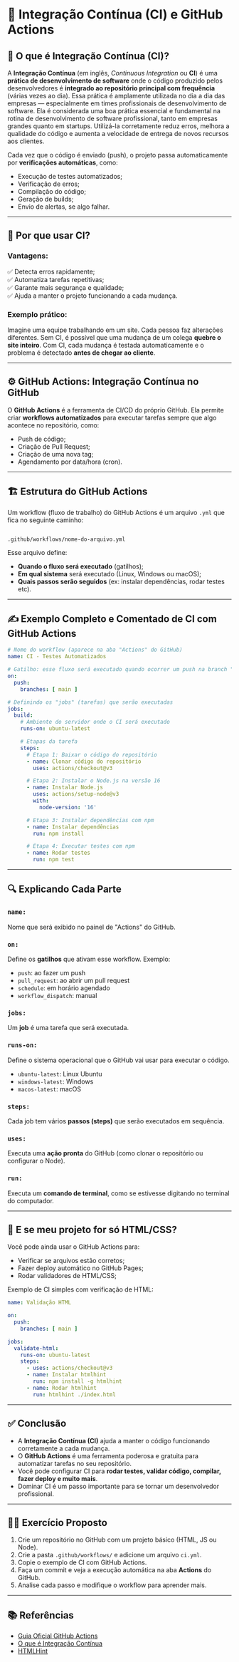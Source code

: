 # 🧩 Integração Contínua (CI) e GitHub Actions

## 📌 O que é Integração Contínua (CI)?

A **Integração Contínua** (em inglês, *Continuous Integration* ou **CI**) é uma **prática de desenvolvimento de software** onde o código produzido pelos desenvolvedores é **integrado ao repositório principal com frequência** (várias vezes ao dia). Essa prática é amplamente utilizada no dia a dia das empresas — especialmente em times profissionais de desenvolvimento de software. Ela é considerada uma boa prática essencial e fundamental na rotina de desenvolvimento de software profissional, tanto em empresas grandes quanto em startups. Utilizá-la corretamente reduz erros, melhora a qualidade do código e aumenta a velocidade de entrega de novos recursos aos clientes.

Cada vez que o código é enviado (push), o projeto passa automaticamente por **verificações automáticas**, como:

- Execução de testes automatizados;
- Verificação de erros;
- Compilação do código;
- Geração de builds;
- Envio de alertas, se algo falhar.

---

## 🧠 Por que usar CI?

### Vantagens:

✅ Detecta erros rapidamente;  
✅ Automatiza tarefas repetitivas;  
✅ Garante mais segurança e qualidade;  
✅ Ajuda a manter o projeto funcionando a cada mudança.

### Exemplo prático:

Imagine uma equipe trabalhando em um site. Cada pessoa faz alterações diferentes. Sem CI, é possível que uma mudança de um colega **quebre o site inteiro**. Com CI, cada mudança é testada automaticamente e o problema é detectado **antes de chegar ao cliente**.

---

## ⚙️ GitHub Actions: Integração Contínua no GitHub

O **GitHub Actions** é a ferramenta de CI/CD do próprio GitHub. Ela permite criar **workflows automatizados** para executar tarefas sempre que algo acontece no repositório, como:

- Push de código;
- Criação de Pull Request;
- Criação de uma nova tag;
- Agendamento por data/hora (cron).

---

## 🏗️ Estrutura do GitHub Actions

Um workflow (fluxo de trabalho) do GitHub Actions é um arquivo `.yml` que fica no seguinte caminho:

```

.github/workflows/nome-do-arquivo.yml

````

Esse arquivo define:

- **Quando o fluxo será executado** (gatilhos);
- **Em qual sistema** será executado (Linux, Windows ou macOS);
- **Quais passos serão seguidos** (ex: instalar dependências, rodar testes etc).

---

## ✍️ Exemplo Completo e Comentado de CI com GitHub Actions

```yaml
# Nome do workflow (aparece na aba "Actions" do GitHub)
name: CI - Testes Automatizados

# Gatilho: esse fluxo será executado quando ocorrer um push na branch "main"
on:
  push:
    branches: [ main ]

# Definindo os "jobs" (tarefas) que serão executadas
jobs:
  build:
    # Ambiente do servidor onde o CI será executado
    runs-on: ubuntu-latest

    # Etapas da tarefa
    steps:
      # Etapa 1: Baixar o código do repositório
      - name: Clonar código do repositório
        uses: actions/checkout@v3

      # Etapa 2: Instalar o Node.js na versão 16
      - name: Instalar Node.js
        uses: actions/setup-node@v3
        with:
          node-version: '16'

      # Etapa 3: Instalar dependências com npm
      - name: Instalar dependências
        run: npm install

      # Etapa 4: Executar testes com npm
      - name: Rodar testes
        run: npm test
````

---

## 🔍 Explicando Cada Parte

### `name:`

Nome que será exibido no painel de "Actions" do GitHub.

### `on:`

Define os **gatilhos** que ativam esse workflow. Exemplo:

* `push`: ao fazer um push
* `pull_request`: ao abrir um pull request
* `schedule`: em horário agendado
* `workflow_dispatch`: manual

### `jobs:`

Um **job** é uma tarefa que será executada.

### `runs-on:`

Define o sistema operacional que o GitHub vai usar para executar o código.

* `ubuntu-latest`: Linux Ubuntu
* `windows-latest`: Windows
* `macos-latest`: macOS

### `steps:`

Cada job tem vários **passos (steps)** que serão executados em sequência.

### `uses:`

Executa uma **ação pronta** do GitHub (como clonar o repositório ou configurar o Node).

### `run:`

Executa um **comando de terminal**, como se estivesse digitando no terminal do computador.

---

## 🧪 E se meu projeto for só HTML/CSS?

Você pode ainda usar o GitHub Actions para:

* Verificar se arquivos estão corretos;
* Fazer deploy automático no GitHub Pages;
* Rodar validadores de HTML/CSS;

Exemplo de CI simples com verificação de HTML:

```yaml
name: Validação HTML

on:
  push:
    branches: [ main ]

jobs:
  validate-html:
    runs-on: ubuntu-latest
    steps:
      - uses: actions/checkout@v3
      - name: Instalar htmlhint
        run: npm install -g htmlhint
      - name: Rodar htmlhint
        run: htmlhint ./index.html
```

---

## ✅ Conclusão

* A **Integração Contínua (CI)** ajuda a manter o código funcionando corretamente a cada mudança.
* O **GitHub Actions** é uma ferramenta poderosa e gratuita para automatizar tarefas no seu repositório.
* Você pode configurar CI para **rodar testes, validar código, compilar, fazer deploy e muito mais**.
* Dominar CI é um passo importante para se tornar um desenvolvedor profissional.

---

## 🧑‍💻 Exercício Proposto

1. Crie um repositório no GitHub com um projeto básico (HTML, JS ou Node).
2. Crie a pasta `.github/workflows/` e adicione um arquivo `ci.yml`.
3. Copie o exemplo de CI com GitHub Actions.
4. Faça um commit e veja a execução automática na aba **Actions** do GitHub.
5. Analise cada passo e modifique o workflow para aprender mais.

---

## 📚 Referências

* [Guia Oficial GitHub Actions](https://docs.github.com/pt/actions)
* [O que é Integração Contínua](https://www.atlassian.com/br/continuous-delivery/continuous-integration)
* [HTMLHint](https://htmlhint.com/)

